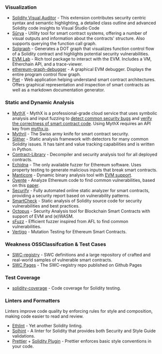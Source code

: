 ### Visualization

- [Solidity Visual Auditor](https://marketplace.visualstudio.com/items?itemName=tintinweb.solidity-visual-auditor) - This extension contributes security centric syntax and semantic highlighting, a detailed class outline and advanced Solidity code insights to Visual Studio Code
- [Sūrya](https://github.com/ConsenSys/surya) - Utility tool for smart contract systems, offering a number of visual outputs and information about the contracts' structure. Also supports querying the function call graph.
- [Solgraph](https://github.com/raineorshine/solgraph) - Generates a DOT graph that visualizes function control flow of a Solidity contract and highlights potential security vulnerabilities.
- [EVM Lab](https://github.com/ethereum/evmlab) - Rich tool package to interact with the EVM. Includes a VM, Etherchain API, and a trace-viewer.
- [ethereum-graph-debugger](https://github.com/fergarrui/ethereum-graph-debugger) - A graphical EVM debugger. Displays the entire program control flow graph.
- [Piet](https://github.com/slockit/piet) - Web application helping understand smart contract architectures. Offers graphical representation and inspection of smart contracts as well as a markdown documentation generator.

### Static and Dynamic Analysis

- [MythX](https://mythx.io) - MythX is a professional-grade cloud service that uses symbolic analysis and input fuzzing to [detect common security bugs](https://medium.com/consensys-diligence/detecting-the-top-4-critical-smart-contract-vulnerabilities-with-mythx-9c568d7db7a6) and [verify the correctness of smart contract code](https://medium.com/coinmonks/advanced-smart-contract-security-verification-in-remix-9630b43695e5). Using MythX requires an API key from [mythx.io](https://mythx.io).
- [Mythril](https://github.com/ConsenSys/mythril) - The Swiss army knife for smart contract security.
- [Slither](https://github.com/trailofbits/slither) - Static analysis framework with detectors for many common Solidity issues. It has taint and value tracking capabilities and is written in Python.
- [Contract-Library](https://contract-library.com) - Decompiler and security analysis tool for all deployed contracts.
- [Echidna](https://github.com/trailofbits/echidna) - The only available fuzzer for Ethereum software. Uses property testing to generate malicious inputs that break smart contracts.
- [Manticore](https://github.com/trailofbits/manticore) - Dynamic binary analysis tool with [EVM support](https://asciinema.org/a/haJU2cl0R0Q3jB9wd733LVosL).
- [Oyente](https://github.com/melonproject/oyente) - Analyze Ethereum code to find common vulnerabilities, based on this [paper](http://www.comp.nus.edu.sg/~loiluu/papers/oyente.pdf).
- [Securify](https://securify.chainsecurity.com/) - Fully automated online static analyzer for smart contracts, providing a security report based on vulnerability patterns.
- [SmartCheck](https://tool.smartdec.net) - Static analysis of Solidity source code for security vulnerabilities and best practices.
- [Octopus](https://github.com/quoscient/octopus) - Security Analysis tool for Blockchain Smart Contracts with support of EVM and (e)WASM.
- [sFuzz](https://sfuzz.github.io/) - Efficient fuzzer inspired from AFL to find common vulnerabilities.
- [Vertigo](https://github.com/JoranHonig/vertigo) - Mutation Testing for Ethereum Smart Contracts.

### Weakness OSSClassifcation & Test Cases

- [SWC-registry](https://github.com/SmartContractSecurity/SWC-registry/) - SWC definitions and a large repository of crafted and real-world samples of vulnerable smart contracts.
- [SWC Pages](https://smartcontractsecurity.github.io/SWC-registry/) - The SWC-registry repo published on Github Pages

### Test Coverage

- [solidity-coverage](https://github.com/sc-forks/solidity-coverage) - Code coverage for Solidity testing.

### Linters and Formatters

Linters improve code quality by enforcing rules for style and composition, making code easier to read and review.

- [Ethlint](https://github.com/duaraghav8/Ethlint) - Yet another Solidity linting.
- [Solhint](https://github.com/protofire/solhint) - A linter for Solidity that provides both Security and Style Guide validations.
- [Prettier](https://prettier.io/) + [Solidity Plugin](https://github.com/prettier-solidity/prettier-plugin-solidity) - Prettier enforces basic style conventions in your code.

